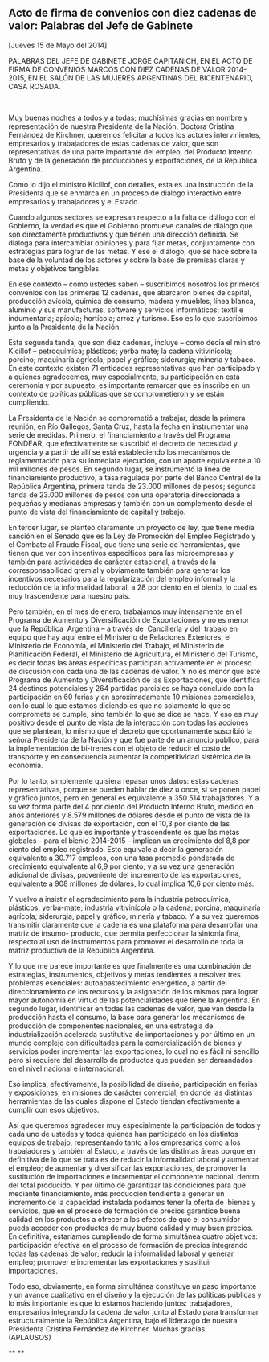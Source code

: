 Acto de firma de convenios con diez cadenas de valor: Palabras del Jefe de Gabinete
-----------------------------------------------------------------------------------

[Jueves 15 de Mayo del 2014]

PALABRAS DEL JEFE DE GABINETE JORGE CAPITANICH, EN EL ACTO DE FIRMA DE
CONVENIOS MARCOS CON DIEZ CADENAS DE VALOR 2014-2015, EN EL SALÓN DE LAS
MUJERES ARGENTINAS DEL BICENTENARIO, CASA ROSADA.

 

Muy buenas noches a todos y a todas; muchísimas gracias en nombre y
representación de nuestra Presidenta de la Nación, Doctora Cristina
Fernández de Kirchner, queremos felicitar a todos los actores
intervinientes, empresarios y trabajadores de estas cadenas de valor,
que son representativas de una parte importante del empleo, del Producto
Interno Bruto y de la generación de producciones y exportaciones, de la
República Argentina.

Como lo dijo el ministro Kicillof, con detalles, esta es una instrucción
de la Presidenta que se enmarca en un proceso de diálogo interactivo
entre empresarios y trabajadores y el Estado.

Cuando algunos sectores se expresan respecto a la falta de diálogo con
el Gobierno, la verdad es que el Gobierno promueve canales de diálogo
que son directamente productivos y que tienen una dirección definida. Se
dialoga para intercambiar opiniones y para fijar metas, conjuntamente
con estrategias para lograr de las metas. Y ese el diálogo, que se hace
sobre la base de la voluntad de los actores y sobre la base de premisas
claras y metas y objetivos tangibles.

En ese contexto – como ustedes saben – suscribimos nosotros los primeros
convenios con las primeras 12 cadenas, que abarcaron bienes de capital,
producción avícola, química de consumo, madera y muebles, línea blanca,
aluminio y sus manufacturas, software y servicios informáticos; textil e
indumentaria; apícola; hortícola; arroz y turismo. Eso es lo que
suscribimos junto a la Presidenta de la Nación.

Esta segunda tanda, que son diez cadenas, incluye – como decía el
ministro Kicillof – petroquímica; plásticos; yerba mate; la cadena
vitivinícola; porcino; maquinaría agrícola; papel y gráfico; siderurgia;
minería y tabaco. En este contexto existen 71 entidades representativas
que han participado y a quienes agradecemos, muy especialmente, su
participación en esta ceremonia y por supuesto, es importante remarcar
que es inscribe en un contexto de políticas públicas que se
comprometieron y se están cumpliendo.

La Presidenta de la Nación se comprometió a trabajar, desde la primera
reunión, en Río Gallegos, Santa Cruz, hasta la fecha en instrumentar una
serie de medidas. Primero, el financiamiento a través del Programa
FONDEAR, que efectivamente se suscribió el decreto de necesidad y
urgencia y a partir de allí se está estableciendo los mecanismos de
reglamentación para su inmediata ejecución, con un aporte equivalente a
10 mil millones de pesos. En segundo lugar, se instrumentó la línea de
financiamiento productivo, a tasa regulada por parte del Banco Central
de la República Argentina, primera tanda de 23.000 millones de pesos;
segunda tanda de 23.000 millones de pesos con una operatoria
direccionada a pequeñas y medianas empresas y también con un complemento
desde el punto de vista del financiamiento de capital y trabajo.

En tercer lugar, se planteó claramente un proyecto de ley, que tiene
media sanción en el Senado que es la Ley de Promoción del Empleo
Registrado y el Combate al Fraude Fiscal, que tiene una serie de
herramientas, que tienen que ver con incentivos específicos para las
microempresas y también para actividades de carácter estacional, a
través de la corresponsabilidad gremial y obviamente también para
generar los incentivos necesarios para la regularización del empleo
informal y la reducción de la informalidad laboral, a 28 por ciento en
el bienio, lo cual es muy trascendente para nuestro país.

Pero también, en el mes de enero, trabajamos muy intensamente en el
Programa de Aumento y Diversificación de Exportaciones y no es menor que
la República  Argentina – a través de  Cancillería y del  trabajo en
equipo que hay aquí entre el Ministerio de Relaciones Exteriores, el
Ministerio de Economía, el Ministerio del Trabajo, el Ministerio de
Planificación Federal, el Ministerio de Agricultura, el Ministerio del
Turismo, es decir todas las áreas específicas participan activamente en
el proceso de discusión con cada una de las cadenas de valor. Y no es
menor que este Programa de Aumento y Diversificación de las
Exportaciones, que identifica 24 destinos potenciales y 264 partidas
parciales se haya concluido con la participación en 60 ferias y en
aproximadamente 10 misiones comerciales, con lo cual lo que estamos
diciendo es que no solamente lo que se compromete se cumple, sino
también lo que se dice se hace. Y eso es muy positivo desde el punto de
vista de la interacción con todas las acciones que se plantean, lo mismo
que el decreto que oportunamente suscribió la señora Presidenta de la
Nación y que fue parte de un anuncio público, para la implementación de
bi-trenes con el objeto de reducir el costo de transporte y en
consecuencia aumentar la competitividad sistémica de la economía.

Por lo tanto, simplemente quisiera repasar unos datos: estas cadenas
representativas, porque se pueden hablar de diez u once, si se ponen
papel y gráfico juntos, pero en general es equivalente a 350.514
trabajadores. Y a su vez forma parte del 4 por ciento del Producto
Interno Bruto, medido en años anteriores y 8.579 millones de dólares
desde el punto de vista de la generación de divisas de exportación, con
el 10,3 por ciento de las exportaciones. Lo que es importante y
trascendente es que las metas globales – para el bienio 2014-2015 –
implican un crecimiento del 8,8 por ciento del empleo registrado. Esto
equivale a decir la generación equivalente a 30.717 empleos, con una
tasa promedio ponderada de crecimiento equivalente al 6,9 por ciento, y
a su vez una generación adicional de divisas, proveniente del incremento
de las exportaciones, equivalente a 908 millones de dólares, lo cual
implica 10,6 por ciento más.

Y vuelvo a insistir el agradecimiento para la industria petroquímica,
plásticos, yerba-mate; industria vitivinícola o la cadena; porcina,
maquinaría agrícola; siderurgia, papel y gráfico, minería y tabaco. Y a
su vez queremos transmitir claramente que la cadena es una plataforma
para desarrollar una matriz de ínsumo- producto, que permita
perfeccionar la sintonía fina, respecto al uso de instrumentos para
promover el desarrollo de toda la matriz productiva de la República
Argentina.

Y lo que me parece importante es que finalmente es una combinación de
estrategias, instrumentos, objetivos y metas tendientes a resolver tres
problemas esenciales: autoabastecimiento energético, a partir del
direccionamiento de los recursos y la asignación de los mismos para
lograr mayor autonomía en virtud de las potencialidades que tiene la
Argentina. En segundo lugar, identificar en todas las cadenas de valor,
que van desde la producción hasta el consumo, la base para generar los
mecanismos de producción de componentes nacionales, en una estrategia de
industrialización acelerada sustitutiva de importaciones y por último en
un mundo complejo con dificultades para la comercialización de bienes y
servicios poder incrementar las exportaciones, lo cual no es fácil ni
sencillo pero si requiere del desarrollo de productos que puedan ser
demandados en el nivel nacional e internacional.

Eso implica, efectivamente, la posibilidad de diseño, participación en
ferias y exposiciones, en misiones de carácter comercial, en donde las
distintas herramientas de las cuales dispone el Estado tiendan
efectivamente a cumplir con esos objetivos.

Así que queremos agradecer muy especialmente la participación de todos y
cada uno de ustedes y todos quienes han participado en los distintos
equipos de trabajo, representando tanto a los empresarios como a los
trabajadores y también al Estado, a través de las distintas áreas porque
en definitiva de lo que se trata es de reducir la informalidad laboral y
aumentar el empleo; de aumentar y diversificar las exportaciones, de
promover la sustitución de importaciones e incrementar el componente
nacional, dentro del total producido. Y por último de garantizar las
condiciones para que mediante financiamiento, más producción tendiente a
generar un incremento de la capacidad instalada podamos tener la oferta
de  bienes y servicios, que en el proceso de formación de precios
garantice buena calidad en los productos a ofrecer a los efectos de que
el consumidor pueda acceder con productos de muy buena calidad y muy
buen precios. En definitiva, estaríamos cumpliendo de forma simultánea
cuatro objetivos: participación efectiva en el proceso de formación de
precios integrando todas las cadenas de valor; reducir la informalidad
laboral y generar empleo; promover e incrementar las exportaciones y
sustituir importaciones.

Todo eso, obviamente, en forma simultánea constituye un paso importante
y un avance cualitativo en el diseño y la ejecución de las políticas
públicas y lo más importante es que lo estamos haciendo juntos:
trabajadores, empresarios integrando la cadena de valor junto al Estado
para transformar estructuralmente la República Argentina, bajo el
liderazgo de nuestra Presidenta Cristina Fernández de Kirchner. Muchas
gracias. (APLAUSOS)                      

** **
